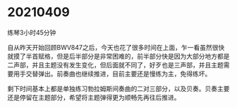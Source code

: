 # 20210409

练琴3小时45分钟

自从昨天开始回顾BWV847之后，今天也花了很多时间在上面，乍一看虽然很快就摸了半首赋格，但是后半部分是非常困难的，前半部分快是因为大部分地方都是二声部，并且主题没有发生变化，但后面就不同了，好歹也是三声部，并且主题需要用手交替弹出。前奏曲也继续推进，目前主要还是慢练为主，免得练坏。

剩下时间基本上都是单独练习勃拉姆斯间奏曲的二对三部分，以及贝奏。贝奏主要还是停留在主题部分，希望将主题弹得更为顺畅先再往后推进。

